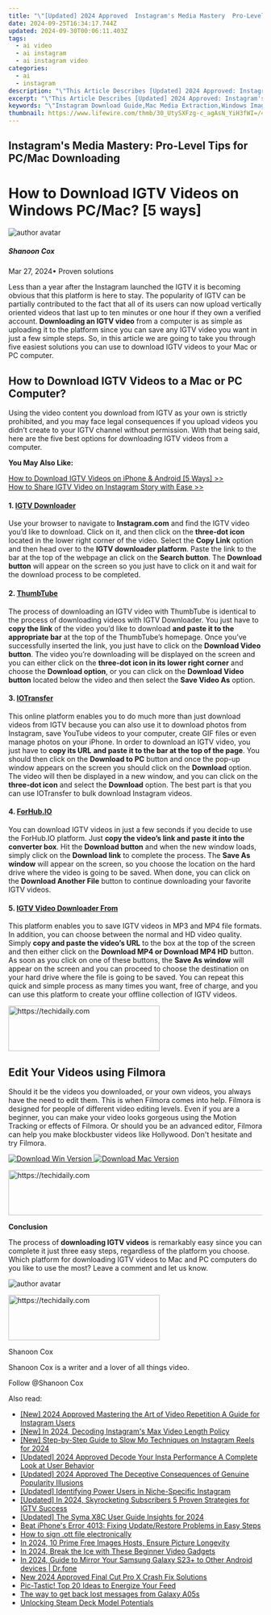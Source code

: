 ```yaml
---
title: "\"[Updated] 2024 Approved  Instagram's Media Mastery  Pro-Level Tips for PC/Mac Downloading\""
date: 2024-09-25T16:34:17.744Z
updated: 2024-09-30T00:06:11.403Z
tags:
  - ai video
  - ai instagram
  - ai instagram video
categories:
  - ai
  - instagram
description: "\"This Article Describes [Updated] 2024 Approved: Instagram's Media Mastery: Pro-Level Tips for PC/Mac Downloading\""
excerpt: "\"This Article Describes [Updated] 2024 Approved: Instagram's Media Mastery: Pro-Level Tips for PC/Mac Downloading\""
keywords: "\"Instagram Download Guide,Mac Media Extraction,Windows Image Grab,Pro-Level Img Export,PC Photo Download Tips,Mac Downloads Strategy,Mastering Insta Images\""
thumbnail: https://www.lifewire.com/thmb/30_UtySXFzg-c_agAsN_YiH3fWI=/400x300/filters:no_upscale():max_bytes(150000):strip_icc()/GettyImages-1381181632-ce4d3dad6510424a90f9ae5be46c4220.jpg
---
```


## Instagram's Media Mastery: Pro-Level Tips for PC/Mac Downloading

# How to Download IGTV Videos on Windows PC/Mac? \[5 ways\]

![author avatar](https://images.wondershare.com/filmora/article-images/shannon-cox.jpg)

##### Shanoon Cox

 Mar 27, 2024• Proven solutions

Less than a year after the Instagram launched the IGTV it is becoming obvious that this platform is here to stay. The popularity of IGTV can be partially contributed to the fact that all of its users can now upload vertically oriented videos that last up to ten minutes or one hour if they own a verified account. **Downloading an IGTV video** from a computer is as simple as uploading it to the platform since you can save any IGTV video you want in just a few simple steps. So, in this article we are going to take you through five easiest solutions you can use to download IGTV videos to your Mac or PC computer.

## How to Download IGTV Videos to a Mac or PC Computer?

Using the video content you download from IGTV as your own is strictly prohibited, and you may face legal consequences if you upload videos you didn’t create to your IGTV channel without permission. With that being said, here are the five best options for downloading IGTV videos from a computer.

**You May Also Like:**

[How to Download IGTV Videos on iPhone & Android \[5 Ways\] >>](https://tools.techidaily.com/wondershare/filmora/download/)  
[How to Share IGTV Video on Instagram Story with Ease >>](https://tools.techidaily.com/wondershare/filmora/download/)

#### 1. [IGTV Downloader](https://www.igtvloader.com/)

Use your browser to navigate to **Instagram.com** and find the IGTV video you’d like to download. Click on it, and then click on the **three-dot icon** located in the lower right corner of the video. Select the **Copy Link** option and then head over to the **IGTV downloader platform**. Paste the link to the bar at the top of the webpage an click on the **Search button**. The **Download button** will appear on the screen so you just have to click on it and wait for the download process to be completed.

#### 2. [ThumbTube](https://thumbtube.com/igtv-downloader)

The process of downloading an IGTV video with ThumbTube is identical to the process of downloading videos with IGTV Downloader. You just have to **copy the link** of the video you’d like to download **and paste it to the appropriate bar** at the top of the ThumbTube’s homepage. Once you’ve successfully inserted the link, you just have to click on the **Download Video button**. The video you’re downloading will be displayed on the screen and you can either click on the **three-dot icon in its lower right corner** and choose the **Download option**, or you can click on the **Download Video button** located below the video and then select the **Save Video As** option.

#### 3. [IOTransfer](https://www.iotransfer.net/instagram-video-downloader.php)

This online platform enables you to do much more than just download videos from IGTV because you can also use it to download photos from Instagram, save YouTube videos to your computer, create GIF files or even manage photos on your iPhone. In order to download an IGTV video, you just have to **copy its URL** **and paste it to the bar at the top of the page**. You should then click on the **Download to PC** button and once the pop-up window appears on the screen you should click on the **Download** option. The video will then be displayed in a new window, and you can click on the **three-dot icon** and select the **Download** option. The best part is that you can use IOTransfer to bulk download Instagram videos.

#### 4. [ForHub.IO](https://www.forhub.io/instagram/)

You can download IGTV videos in just a few seconds if you decide to use the ForHub.IO platform. Just **copy the video’s link and paste it into the converter box**. Hit the **Download button** and when the new window loads, simply click on the **Download link** to complete the process. The **Save As window** will appear on the screen, so you choose the location on the hard drive where the video is going to be saved. When done, you can click on the **Download Another File** button to continue downloading your favorite IGTV videos.

#### 5. [IGTV Video Downloader From](https://www.downloadvideosfrom.com/IGTV.php)

This platform enables you to save IGTV videos in MP3 and MP4 file formats. In addition, you can choose between the normal and HD video quality. Simply **copy and paste the video’s URL** to the box at the top of the screen and then either click on the **Download MP4 or Download MP4 HD** button. As soon as you click on one of these buttons, the **Save As window** will appear on the screen and you can proceed to choose the destination on your hard drive where the file is going to be saved. You can repeat this quick and simple process as many times you want, free of charge, and you can use this platform to create your offline collection of IGTV videos.

<!-- affiliate ads begin -->
<a href="https://aligracehair.sjv.io/c/5597632/2012415/19272" target="_top" id="2012415">
  <img src="//a.impactradius-go.com/display-ad/19272-2012415" border="0" alt="https://techidaily.com" width="300" height="90"/>
</a>
<img height="0" width="0" src="https://aligracehair.sjv.io/i/5597632/2012415/19272" style="position:absolute;visibility:hidden;" border="0" />
<!-- affiliate ads end -->

## Edit Your Videos using Filmora

Should it be the videos you downloaded, or your own videos, you always have the need to edit them. This is when Filmora comes into help. Filmora is designed for people of different video editing levels. Even if you are a beginner, you can make your video looks gorgeous using the Motion Tracking or effects of Filmora. Or should you be an advanced editor, Filmora can help you make blockbuster videos like Hollywood. Don't hesitate and try Filmora.

[![Download Win Version](https://images.wondershare.com/filmora/guide/download-btn-win.jpg) ](https://tools.techidaily.com/wondershare/filmora/download/) [![Download Mac Version](https://images.wondershare.com/filmora/guide/download-btn-mac.jpg) ](https://tools.techidaily.com/wondershare/filmora/download/)

<!-- affiliate ads begin -->
<a href="https://dhgate.sjv.io/c/5597632/2106658/12108" target="_top" id="2106658">
  <img src="//a.impactradius-go.com/display-ad/12108-2106658" border="0" alt="https://techidaily.com" width="728" height="90"/>
</a>
<img height="0" width="0" src="https://dhgate.sjv.io/i/5597632/2106658/12108" style="position:absolute;visibility:hidden;" border="0" />
<!-- affiliate ads end -->

**Conclusion**

The process of **downloading IGTV videos** is remarkably easy since you can complete it just three easy steps, regardless of the platform you choose. Which platform for downloading IGTV videos to Mac and PC computers do you like to use the most? Leave a comment and let us know.

![author avatar](https://images.wondershare.com/filmora/article-images/shannon-cox.jpg)

<!-- affiliate ads begin -->
<a href="https://aligracehair.sjv.io/c/5597632/1997657/19272" target="_top" id="1997657">
  <img src="//a.impactradius-go.com/display-ad/19272-1997657" border="0" alt="https://techidaily.com" width="300" height="90"/>
</a>
<img height="0" width="0" src="https://aligracehair.sjv.io/i/5597632/1997657/19272" style="position:absolute;visibility:hidden;" border="0" />
<!-- affiliate ads end -->

Shanoon Cox

Shanoon Cox is a writer and a lover of all things video.

Follow @Shanoon Cox

<ins class="adsbygoogle"
      style="display:block"
      data-ad-client="ca-pub-7571918770474297"
      data-ad-slot="8358498916"
      data-ad-format="auto"
      data-full-width-responsive="true"></ins>

<span class="atpl-alsoreadstyle">Also read:</span>
<div><ul>
<li><a href="https://instagram-videos.techidaily.com/new-2024-approved-mastering-the-art-of-video-repetition-a-guide-for-instagram-users/"><u>[New] 2024 Approved Mastering the Art of Video Repetition A Guide for Instagram Users</u></a></li>
<li><a href="https://instagram-videos.techidaily.com/new-in-2024-decoding-instagrams-max-video-length-policy/"><u>[New] In 2024, Decoding Instagram's Max Video Length Policy</u></a></li>
<li><a href="https://instagram-videos.techidaily.com/new-step-by-step-guide-to-slow-mo-techniques-on-instagram-reels-for-2024/"><u>[New] Step-by-Step Guide to Slow Mo Techniques on Instagram Reels for 2024</u></a></li>
<li><a href="https://instagram-videos.techidaily.com/updated-2024-approved-decode-your-insta-performance-a-complete-look-at-user-behavior/"><u>[Updated] 2024 Approved Decode Your Insta Performance A Complete Look at User Behavior</u></a></li>
<li><a href="https://instagram-videos.techidaily.com/updated-2024-approved-the-deceptive-consequences-of-genuine-popularity-illusions/"><u>[Updated] 2024 Approved The Deceptive Consequences of Genuine Popularity Illusions</u></a></li>
<li><a href="https://instagram-videos.techidaily.com/updated-identifying-power-users-in-niche-specific-instagram/"><u>[Updated] Identifying Power Users in Niche-Specific Instagram</u></a></li>
<li><a href="https://instagram-videos.techidaily.com/updated-in-2024-skyrocketing-subscribers-5-proven-strategies-for-igtv-success/"><u>[Updated] In 2024, Skyrocketing Subscribers 5 Proven Strategies for IGTV Success</u></a></li>
<li><a href="https://fox-access.techidaily.com/updated-the-syma-x8c-user-guide-insights-for-2024/"><u>[Updated] The Syma X8C User Guide Insights for 2024</u></a></li>
<li><a href="https://fox-that.techidaily.com/beat-iphones-error-4013-fixing-updaterestore-problems-in-easy-steps/"><u>Beat iPhone's Error 4013: Fixing Update/Restore Problems in Easy Steps</u></a></li>
<li><a href="https://blog-min.techidaily.com/how-to-sign-ott-file-electronically-by-ldigisigner-sign-a-word-sign-a-word/"><u>How to sign .ott file electronically</u></a></li>
<li><a href="https://extra-tips.techidaily.com/in-2024-10-prime-free-images-hosts-ensure-picture-longevity/"><u>In 2024, 10 Prime Free Images Hosts, Ensure Picture Longevity</u></a></li>
<li><a href="https://youtube-blog.techidaily.com/24-break-the-ice-with-these-beginner-video-gadgets/"><u>In 2024, Break the Ice with These Beginner Video Gadgets</u></a></li>
<li><a href="https://screen-mirror.techidaily.com/in-2024-guide-to-mirror-your-samsung-galaxy-s23plus-to-other-android-devices-drfone-by-drfone-android/"><u>In 2024, Guide to Mirror Your Samsung Galaxy S23+ to Other Android devices | Dr.fone</u></a></li>
<li><a href="https://ai-video-apps.techidaily.com/new-2024-approved-final-cut-pro-x-crash-fix-solutions/"><u>New 2024 Approved Final Cut Pro X Crash Fix Solutions</u></a></li>
<li><a href="https://instagram-videos.techidaily.com/pic-tastic-top-20-ideas-to-energize-your-feed/"><u>Pic-Tastic! Top 20 Ideas to Energize Your Feed</u></a></li>
<li><a href="https://techidaily.com/the-way-to-get-back-lost-messages-from-galaxy-a05s-by-fonelab-android-recover-messages/"><u>The way to get back lost messages from Galaxy A05s</u></a></li>
<li><a href="https://games-able.techidaily.com/unlocking-steam-deck-model-potentials/"><u>Unlocking Steam Deck Model Potentials</u></a></li>
</ul></div>

